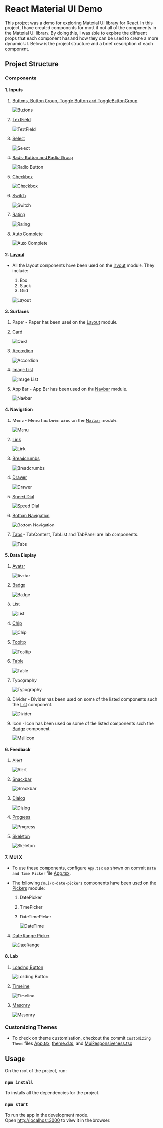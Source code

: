 # React Material UI Demo

This project was a demo for exploring Material UI library for React. In this project, I have created components for most if not all of the components in the Material UI library. By doing this, I was able to explore the different props that each component has and how they can be used to create a more dynamic UI. Below is the project structure and a brief description of each component.

## Project Structure

### Components

#### 1. Inputs

1. [Buttons, Button Group, Toggle Button and ToggleButtonGroup](./src/components/inputs/MuiButton.tsx)

   ![Buttons](./images/buttons.png)

2. [TextField](./src/components/inputs/MuiTextField.tsx)

   ![TextField](./images/textfield.png)

3. [Select](./src/components/inputs/MuiSelect.tsx)

   ![Select](./images/select.png)

4. [Radio Button and Radio Group](./src/components/inputs/MuiRadioButton.tsx)

   ![Radio Button](./images/radio.png)

5. [Checkbox](./src/components/inputs/MuiCheckbox.tsx)

   ![Checkbox](./images/checkbox.png)

6. [Switch](./src/components/inputs/MuiSwitch.tsx)

   ![Switch](./images/switch.png)

7. [Rating](./src/components/inputs/MuiRating.tsx)

   ![Rating](./images/rating.png)

8. [Auto Complete](./src/components/inputs/MuiAutocomplete.tsx)

   ![Auto Complete](./images/autocomplete.png)

#### 2. [Layout](./src/components/layout/MuiLayout.tsx)

- All the layout components have been used on the [layout](./src/components/layout/MuiLayout.tsx) module. They include:

  1. Box
  2. Stack
  3. Grid

  ![Layout](./images/layout.png)

#### 3. Surfaces

1. Paper - Paper has been used on the [Layout](./src/components/layout/MuiLayout.tsx) module.
2. [Card](./src/components/surfaces/MuiCard.tsx)

   ![Card](./images/card.png)

3. [Accordion](./src/components/surfaces/MuiAccordion.tsx)

   ![Accordion](./images/accordion.png)

4. [Image List](./src/components/surfaces/MuiImageList.tsx)

   ![Image List](./images/imagelist.png)

5. App Bar - App Bar has been used on the [Navbar](./src/components/navigation/MuiNavbar.tsx) module.

   ![Navbar](./images/navbar.png)

#### 4. Navigation

1. Menu - Menu has been used on the [Navbar](./src/components/navigation/MuiNavbar.tsx) module.

   ![Menu](./images/menu.png)

2. [Link](./src/components/navigation/MuiLink.tsx)

   ![Link](./images/link.png)

3. [Breadcrumbs](./src/components/navigation/MuiBreadcrumbs.tsx)

   ![Breadcrumbs](./images/breadcrumbs.png)

4. [Drawer](./src/components/navigation/MuiDrawer.tsx)

   ![Drawer](./images/drawer.png)

5. [Speed Dial](./src/components/navigation/MuiSpeedDial.tsx)

   ![Speed Dial](./images/speeddial.png)

6. [Bottom Navigation](./src/components/navigation/MuiBottonNavigation.tsx)

   ![Bottom Navigation](./images/bottomnavigation.png)

7. [Tabs](./src/components/navigation/MuiTabs.tsx) - TabContent, TabList and TabPanel are lab components.

   ![Tabs](./images/tabs.png)

#### 5. Data Display

1. [Avatar](./src/components/data-display/MuiAvatar.tsx)

   ![Avatar](./images/avatar.png)

2. [Badge](./src/components/data-display/MuiBadge.tsx)

   ![Badge](./images/badge.png)

3. [List](./src/components/data-display/MuiList.tsx)

   ![List](./images/list.png)

4. [Chip](./src/components/data-display/MuiChip.tsx)

   ![Chip](./images/chip.png)

5. [Tooltip](./src/components/data-display/MuiTooltip.tsx)

   ![Tooltip](./images/tooltip.png)

6. [Table](./src/components/data-display/MuiTable.tsx)

   ![Table](./images/table.png)

7. [Typography](./src/components/data-display/MuiTypography.tsx)

   ![Typography](./images/typography.png)

8. Divider - Divider has been used on some of the listed components such the [List](./src/components/data-display/MuiList.tsx) component.

   ![Divider](./images/divider.png)

9. Icon - Icon has been used on some of the listed components such the [Badge](./src/components/data-display/MuiBadge.tsx) component.

   ![MailIcon](./images/icon.png)

#### 6. Feedback

1. [Alert](./src/components/feedback/MuiAlert.tsx)

   ![Alert](./images/alert.png)

2. [Snackbar](./src/components/feedback/MuiSnackbar.tsx)

   ![Snackbar](./images/snackbar.png)

3. [Dialog](./src/components/feedback/MuiDialog.tsx)

   ![Dialog](./images/dialog.png)

4. [Progress](./src/components/feedback/MuiProgress.tsx)

   ![Progress](./images/progress.gif)

5. [Skeleton](./src/components/feedback/MuiSkeleton.tsx)

   ![Skeleton](./images/skeleton.gif)

#### 7. MUI X

- To use these components, configure `App.tsx` as shown on commit `Date and Time Picker` file [App.tsx](https://github.com/justicenyaga/react_mui_demo/commit/610289540b4a6d09425af2e98a70818587986d91/src/App.tsx) .
- The following `@mui/x-date-pickers` components have been used on the [Pickers](./src/components/mui-x/MuiPicker.tsx) module:

  1. DatePicker
  2. TimePicker
  3. DateTimePicker

     ![DateTime](./images/datetime.png)

4. [Date Range Picker](./src/components/mui-x/MuiDateRangePicker.tsx)

   ![DateRange](./images/daterange.png)

#### 8. Lab

1. [Loading Button](./src/components/lab/MuiLoadingButton.tsx)

   ![Loading Button](./images/loadingbtn.gif)

2. [Timeline](./src/components/lab/MuiTimeline.tsx)

   ![Timeline](./images/timeline.png)

3. [Masonry](./src/components/lab/MuiMasonry.tsx)

   ![Masonry](./images/masonry.png)

### Customizing Themes

- To check on theme customization, checkout the commit `Customizing Theme` files [App.tsx](https://github.com/justicenyaga/react_mui_demo/commit/b7aa2abf38c0612c7d7708aef1fd86ab3940052a/src/App.tsx), [theme.d.ts](https://github.com/justicenyaga/react_mui_demo/commit/b7aa2abf38c0612c7d7708aef1fd86ab3940052a/src/theme.d.ts), and [MuiResponsiveness.tsx](https://github.com/justicenyaga/react_mui_demo/commit/b7aa2abf38c0612c7d7708aef1fd86ab3940052a/src/components/MuiResponsiveness.tsx)

## Usage

On the root of the project, run:

### `npm install`

To installs all the dependencies for the project.

### `npm start`

To run the app in the development mode.\
Open [http://localhost:3000](http://localhost:3000) to view it in the browser.
